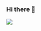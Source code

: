 ### Hi there 👋
<img
  align="center"
  src="https://github-readme-stats.vercel.app/api/top-langs/?username=ghjbku&show_icons=true"
/>
